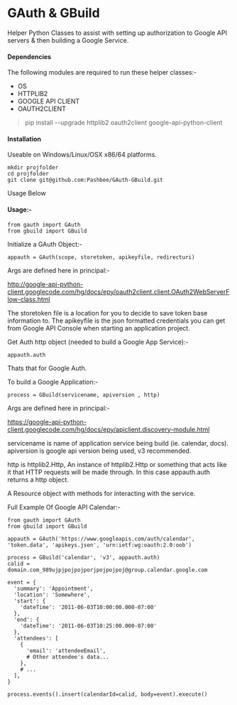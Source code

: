 # GAuth & GBuild

Helper Python Classes to assist with setting up authorization to Google API servers & then building a Google Service.

#### Dependencies

The following modules are required to run these helper classes:-

* OS
* HTTPLIB2
* GOOGLE API CLIENT
* OAUTH2CLIENT

> pip install --upgrade httplib2 oauth2client google-api-python-client

#### Installation

Useable on Windows/Linux/OSX x86/64 platforms.

```
mkdir projfolder
cd projfolder
git clone git@github.com:Pashbee/GAuth-GBuild.git

```

Usage Below

#### Usage:-

```
from gauth import GAuth
from gbuild import GBuild
```

Initialize a GAuth Object:-
```
appauth = GAuth(scope, storetoken, apikeyfile, redirecturi)
```
Args are defined here in principal:-

http://google-api-python-client.googlecode.com/hg/docs/epy/oauth2client.client.OAuth2WebServerFlow-class.html

The storetoken file is a location for you to decide to save token base information to. The apikeyfile is the json formatted credentials you
can get from Google API Console when starting an application project.

Get Auth http object (needed to build a Google App Service):-
```
appauth.auth
```
Thats that for Google Auth.

To build a Google Application:-
```
process = GBuild(servicename, apiversion , http)
```
Args are defined here in principal:-

https://google-api-python-client.googlecode.com/hg/docs/epy/apiclient.discovery-module.html

servicename is name of application service being build (ie. calendar, docs). apiversion is google api version being used, v3 recommended.

http is httplib2.Http, An instance of httplib2.Http or something that acts like it that HTTP requests will be made through. In this case
appauth.auth returns a http object.

A Resource object with methods for interacting with the service.

Full Example Of Google API Calendar:-

```
from gauth import GAuth
from gbuild import GBuild

appauth = GAuth('https://www.googleapis.com/auth/calendar', 'token.data', 'apikeys.json', 'urn:ietf:wg:oauth:2.0:oob')

process = GBuild('calendar', 'v3', appauth.auth)
calid = domain.com_989ujpjpojpojporjpojpojpoj@group.calendar.google.com

event = {
  'summary': 'Appointment',
  'location': 'Somewhere',
  'start': {
    'dateTime': '2011-06-03T10:00:00.000-07:00'
  },
  'end': {
    'dateTime': '2011-06-03T10:25:00.000-07:00'
  },
  'attendees': [
    {
      'email': 'attendeeEmail',
      # Other attendee's data...
    },
    # ...
  ],
}

process.events().insert(calendarId=calid, body=event).execute()

```






